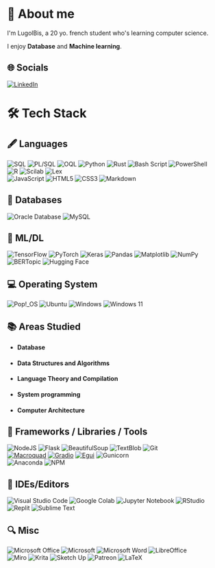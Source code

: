 
# 🔭 About me 
I'm LugolBis, a 20 yo. french student who's learning computer science.

I enjoy **Database** and **Machine learning**.

## 🌐 Socials

[![LinkedIn](https://img.shields.io/badge/linkedin-%230077B5.svg?style=for-the-badge&logo=linkedin&logoColor=white)](https://linkedin.com/in/desmares-loïc-332855275)
<br>

# 🛠️ Tech Stack

## 🖋️ Languages

![SQL](https://img.shields.io/badge/SQL-4479A1.svg?style=for-the-badge&logo=SQL&logoColor=white)
![PL/SQL](https://img.shields.io/badge/PL/SQL-F80000?style=for-the-badge&logo=PL/SQL&logoColor=white)
![OQL](https://img.shields.io/badge/OQL-%231572B6.svg?style=for-the-badge&logo=OQL&logoColor=white)
![Python](https://img.shields.io/badge/python-3670A0?style=for-the-badge&logo=python&logoColor=ffdd54)
![Rust](https://img.shields.io/badge/rust-%23000000.svg?style=for-the-badge&logo=rust&logoColor=white)
![Bash Script](https://img.shields.io/badge/bash_script-%23121011.svg?style=for-the-badge&logo=gnu-bash&logoColor=white)
![PowerShell](https://img.shields.io/badge/PowerShell-%235391FE.svg?style=for-the-badge&logo=powershell&logoColor=white)
<br>
![R](https://img.shields.io/badge/r-%23276DC3.svg?style=for-the-badge&logo=r&logoColor=white)
![Scilab](https://img.shields.io/badge/scilab-%23Dfffff.svg?style=for-the-badge&logo=scilab&logoColor=white)
![Lex](https://img.shields.io/badge/lex-%23323330.svg?style=for-the-badge&logo=lex=%23F7DF1E)
<br>
![JavaScript](https://img.shields.io/badge/javascript-%23323330.svg?style=for-the-badge&logo=javascript&logoColor=%23F7DF1E)
![HTML5](https://img.shields.io/badge/html5-%23E34F26.svg?style=for-the-badge&logo=html5&logoColor=white)
![CSS3](https://img.shields.io/badge/css3-%231572B6.svg?style=for-the-badge&logo=css3&logoColor=white)
![Markdown](https://img.shields.io/badge/markdown-%23000000.svg?style=for-the-badge&logo=markdown&logoColor=white)

## 💾 Databases

![Oracle Database](https://img.shields.io/badge/Oracle-F80000?style=for-the-badge&logo=oracle&logoColor=white)
![MySQL](https://img.shields.io/badge/mysql-4479A1.svg?style=for-the-badge&logo=mysql&logoColor=white)

## 🤖 ML/DL

![TensorFlow](https://img.shields.io/badge/TensorFlow-%23FF6F00.svg?style=for-the-badge&logo=TensorFlow&logoColor=white)
![PyTorch](https://img.shields.io/badge/PyTorch-%23EE4C2C.svg?style=for-the-badge&logo=PyTorch&logoColor=white)
![Keras](https://img.shields.io/badge/Keras-%23D00000.svg?style=for-the-badge&logo=Keras&logoColor=white)
![Pandas](https://img.shields.io/badge/pandas-%23150458.svg?style=for-the-badge&logo=pandas&logoColor=white)
![Matplotlib](https://img.shields.io/badge/Matplotlib-%23ffffff.svg?style=for-the-badge&logo=Matplotlib&logoColor=black)
![NumPy](https://img.shields.io/badge/numpy-%23013243.svg?style=for-the-badge&logo=numpy&logoColor=white)
<br>
![BERTopic](https://img.shields.io/badge/bertopic-%23150458.svg?style=for-the-badge&logo=bertopic&logoColor=white)
![Hugging Face](https://img.shields.io/badge/Hugging%20Face-%23ffffff.svg?style=for-the-badge&logo=Hugging%20Face&logoColor=black)

## 💻 Operating System

![Pop!\_OS](https://img.shields.io/badge/Pop!_OS-48B9C7?style=for-the-badge&logo=Pop!_OS&logoColor=white)
![Ubuntu](https://img.shields.io/badge/Ubuntu-E95420?style=for-the-badge&logo=ubuntu&logoColor=white)
![Windows](https://img.shields.io/badge/Windows-0078D6?style=for-the-badge&logo=windows&logoColor=white)
![Windows 11](https://img.shields.io/badge/Windows%2011-%230079d5.svg?style=for-the-badge&logo=Windows%2011&logoColor=white)

## 📚 Areas Studied

-  #### Database
-  #### Data Structures and Algorithms
-  #### Language Theory and Compilation
-  #### System programming
-  #### Computer Architecture

## 🚀 Frameworks / Libraries / Tools

![NodeJS](https://img.shields.io/badge/node.js-6DA55F?style=for-the-badge&logo=node.js&logoColor=white)
![Flask](https://img.shields.io/badge/flask-%23000.svg?style=for-the-badge&logo=flask&logoColor=white)
![BeautifulSoup](https://img.shields.io/badge/BeautifulSoup-050038?style=for-the-badge&logo=BeautifulSoup&logoColor=white)
![TextBlob](https://img.shields.io/badge/TextBlob-%23ffffff.svg?style=for-the-badge&logo=TextBlob&logoColor=black)
![Git](https://img.shields.io/badge/git-%23F05033.svg?style=for-the-badge&logo=git&logoColor=white)
<br>
[![Macroquad](https://img.shields.io/badge/Macroquad-DD1200?style=for-the-badge&logo=Macroquad&logoColor=white)](https://macroquad.rs/)
[![Gradio](https://img.shields.io/badge/Gradio-%23F9A825.svg?style=for-the-badge&logo=gradio&logoColor=white)](https://www.gradio.app/)
[![Egui](https://img.shields.io/badge/Egui-217346?style=for-the-badge&logo=egui&logoColor=white)](https://crates.io/crates/egui)
![Gunicorn](https://img.shields.io/badge/gunicorn-%298729.svg?style=for-the-badge&logo=gunicorn&logoColor=white)
<br>
![Anaconda](https://img.shields.io/badge/Anaconda-%2344A833.svg?style=for-the-badge&logo=anaconda&logoColor=white)
![NPM](https://img.shields.io/badge/NPM-%23CB3837.svg?style=for-the-badge&logo=npm&logoColor=white)

## 🧰 IDEs/Editors

![Visual Studio Code](https://img.shields.io/badge/Visual%20Studio%20Code-0078d7.svg?style=for-the-badge&logo=visual-studio-code&logoColor=white)
![Google Colab](https://img.shields.io/badge/Google%20Colab-%23F9A825.svg?style=for-the-badge&logo=googlecolab&logoColor=white)
![Jupyter Notebook](https://img.shields.io/badge/jupyter-%23FA0F00.svg?style=for-the-badge&logo=jupyter&logoColor=white)
![RStudio](https://img.shields.io/badge/RStudio-4285F4?style=for-the-badge&logo=rstudio&logoColor=white)
<br>
![Replit](https://img.shields.io/badge/Replit-DD1200?style=for-the-badge&logo=Replit&logoColor=white)
![Sublime Text](https://img.shields.io/badge/sublime_text-%23575757.svg?style=for-the-badge&logo=sublime-text&logoColor=important)

## 🔍 Misc

![Microsoft Office](https://img.shields.io/badge/Microsoft_Office-D83B01?style=for-the-badge&logo=microsoft-office&logoColor=white)
![Microsoft](https://img.shields.io/badge/Microsoft-0078D4?style=for-the-badge&logo=microsoft&logoColor=white)
![Microsoft Word](https://img.shields.io/badge/Microsoft_Word-2B579A?style=for-the-badge&logo=microsoft-word&logoColor=white)
![LibreOffice](https://img.shields.io/badge/LibreOffice-%2318A303?style=for-the-badge&logo=LibreOffice&logoColor=white)
<br>
![Miro](https://img.shields.io/badge/Miro-050038?style=for-the-badge&logo=Miro&logoColor=white)
![Krita](https://img.shields.io/badge/Krita-203759?style=for-the-badge&logo=krita&logoColor=EEF37B)
![Sketch Up](https://img.shields.io/badge/SketchUp-005F9E?style=for-the-badge&logo=sketchup&logoColor=white)
![Patreon](https://img.shields.io/badge/Patreon-F96854?style=for-the-badge&logo=patreon&logoColor=white)
![LaTeX](https://img.shields.io/badge/latex-%23008080.svg?style=for-the-badge&logo=latex&logoColor=white)
